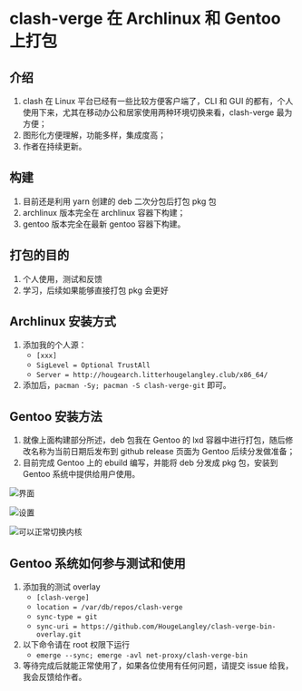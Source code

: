 # clash-verge 在 Archlinux 和 Gentoo 上打包

## 介绍 ##

1. clash 在 Linux 平台已经有一些比较方便客户端了，CLI 和 GUI 的都有，个人使用下来，尤其在移动办公和居家使用两种环境切换来看，clash-verge 最为方便；
2. 图形化方便理解，功能多样，集成度高；
3. 作者在持续更新。

## 构建 ##

1. 目前还是利用 yarn 创建的 deb 二次分包后打包 pkg 包
2. archlinux 版本完全在 archlinux 容器下构建；
3. gentoo 版本完全在最新 gentoo 容器下构建。

## 打包的目的 ##

1. 个人使用，测试和反馈
2. 学习，后续如果能够直接打包 pkg 会更好

## Archlinux 安装方式 ##

1. 添加我的个人源：
    - `[xxx]`
    - `SigLevel = Optional TrustAll`
    - `Server = http://hougearch.litterhougelangley.club/x86_64/`
2. 添加后，`pacman -Sy; pacman -S clash-verge-git` 即可。

## Gentoo 安装方法 ##

1. 就像上面构建部分所述，deb 包我在 Gentoo 的 lxd 容器中进行打包，随后修改名称为当前日期后发布到 github release 页面为 Gentoo 后续分发做准备；
2. 目前完成 Gentoo 上的 ebuild 编写，并能将 deb 分发成 pkg 包，安装到 Gentoo 系统中提供给用户使用。

![界面](screenshot/01.png)

![设置](screenshot/02.png)

![可以正常切换内核](screenshot/03.png)

## Gentoo 系统如何参与测试和使用 ##

1. 添加我的测试 overlay
    - `[clash-verge]`
    - `location = /var/db/repos/clash-verge`
    - `sync-type = git`
    - `sync-uri = https://github.com/HougeLangley/clash-verge-bin-overlay.git`
2. 以下命令请在 root 权限下运行
    - `emerge --sync; emerge -avl net-proxy/clash-verge-bin`
3. 等待完成后就能正常使用了，如果各位使用有任何问题，请提交 issue 给我，我会反馈给作者。